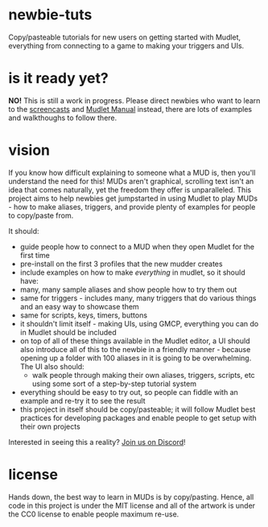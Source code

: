# newbie-tuts
Copy/pasteable tutorials for new users on getting started with Mudlet, everything from connecting to a game to making your triggers and UIs.

# is it ready yet?

**NO!** This is still a work in progress. Please direct newbies who want to learn to the [screencasts](www.mudlet.org/media/) and [Mudlet Manual](http://wiki.mudlet.org/w/Manual:Contents) instead, there are lots of examples and walkthoughs to follow there.

# vision
If you know how difficult explaining to someone what a MUD is, then you'll understand the need for this! MUDs aren't graphical, scrolling text isn't an idea that comes naturally, yet the freedom they offer is unparalleled. This project aims to help newbies get jumpstarted in using Mudlet to play MUDs - how to make aliases, triggers, and provide plenty of examples for people to copy/paste from.

It should:
* guide people how to connect to a MUD when they open Mudlet for the first time
* pre-install on the first 3 profiles that the new mudder creates
* include examples on how to make _everything_ in mudlet, so it should have:
* many, many sample aliases and show people how to try them out
* same for triggers - includes many, many triggers that do various things and an easy way to showcase them
* same for scripts, keys, timers, buttons
* it shouldn't limit itself - making UIs, using GMCP, everything you can do in Mudlet should be included
* on top of all of these things available in the Mudlet editor, a UI should also introduce all of this to the newbie in a friendly manner - because opening up a folder with 100 aliases in it is going to be overwhelming. The UI also should:
  * walk people through making their own aliases, triggers, scripts, etc using some sort of a step-by-step tutorial system
* everything should be easy to try out, so people can fiddle with an example and re-try it to see the result
* this project in itself should be copy/pasteable; it will follow Mudlet best practices for developing packages and enable people to get setup with their own projects
  
Interested in seeing this a reality? [Join us on Discord](https://discord.gg/mJKkBv6)!

# license
Hands down, the best way to learn in MUDs is by copy/pasting. Hence, all code in this project is under the MIT license and all of the artwork is under the CC0 license to enable people maximum re-use.
